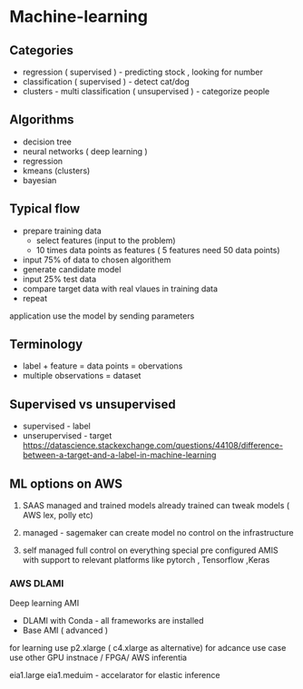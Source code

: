 # Machine-learning
## Categories 
- regression ( supervised ) - predicting stock , looking for number 
- classification ( supervised ) - detect cat/dog
- clusters - multi classification  ( unsupervised ) - categorize people 

## Algorithms 
- decision tree
- neural networks ( deep learning )
- regression
- kmeans (clusters)
- bayesian 

## Typical flow
- prepare training  data 
  * select features (input to the problem) 
  * 10 times data points as features ( 5 features need 50 data points)
- input 75% of data to chosen algorithem
- generate candidate model
- input 25% test data 
- compare target data with real vlaues in training data
- repeat 

application use the model by sending parameters 

## Terminology
- label + feature = data points = obervations 
- multiple observations = dataset 

## Supervised vs unsupervised 
 - supervised - label
 - unserupervised  - target
 https://datascience.stackexchange.com/questions/44108/difference-between-a-target-and-a-label-in-machine-learning

## ML options on AWS 
1) SAAS managed and trained 
models already trained 
can tweak models
( AWS lex, polly etc) 

2) managed  - sagemaker 
can create model
no control on the infrastructure 

3) self managed 
full control on everything
special pre configured AMIS with support to relevant platforms like pytorch , Tensorflow ,Keras 

### AWS DLAMI
Deep learning AMI

- DLAMI with Conda - all frameworks are installed 
- Base AMI ( advanced )

for learning use p2.xlarge ( c4.xlarge as alternative) 
for adcance use case use other GPU instnace / FPGA/ AWS inferentia 

eia1.large eia1.meduim - accelarator for elastic inference
